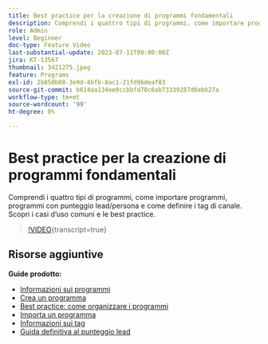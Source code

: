 ```yaml
---
title: Best practice per la creazione di programmi fondamentali
description: Comprendi i quattro tipi di programmi, come importare programmi, programmi con punteggio lead/persona e come definire i tag di canale. Scopri i casi d’uso comuni e le best practice.
role: Admin
level: Beginner
doc-type: Feature Video
last-substantial-update: 2023-07-11T00:00:00Z
jira: KT-13567
thumbnail: 3421275.jpeg
feature: Programs
exl-id: 2b850b08-3e9d-4bfb-8ac1-21fd9bdeaf83
source-git-commit: b614aa134ee0ccbbfd70c6ab73339287d6ebb27a
workflow-type: tm+mt
source-wordcount: '99'
ht-degree: 0%

---
```


# Best practice per la creazione di programmi fondamentali

Comprendi i quattro tipi di programmi, come importare programmi, programmi con punteggio lead/persona e come definire i tag di canale. Scopri i casi d’uso comuni e le best practice.

>[!VIDEO](https://video.tv.adobe.com/v/3421275/?learn=on){transcript=true}

## Risorse aggiuntive

**Guide prodotto:**

* [Informazioni sui programmi](https://experienceleague.adobe.com/docs/marketo/using/product-docs/core-marketo-concepts/programs/creating-programs/understanding-programs.html)
* [Crea un programma](https://experienceleague.adobe.com/docs/marketo/using/product-docs/core-marketo-concepts/programs/creating-programs/create-a-program.html)
* [Best practice: come organizzare i programmi](https://experienceleague.adobe.com/docs/marketo/using/product-docs/core-marketo-concepts/programs/working-with-programs/best-practice-how-to-organize-your-programs.html)
* [Importa un programma](https://experienceleague.adobe.com/docs/marketo/using/product-docs/core-marketo-concepts/programs/working-with-programs/import-a-program.html)
* [Informazioni sui tag](https://experienceleague.adobe.com/docs/marketo/using/product-docs/core-marketo-concepts/programs/working-with-programs/understanding-tags.html)
* [Guida definitiva al punteggio lead](https://business.adobe.com/resources/guides/lead-scoring.html)
